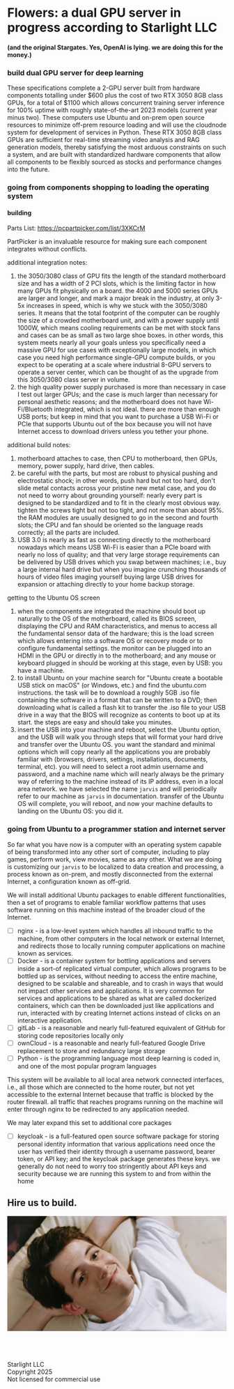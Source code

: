 # Flowers: a dual GPU server in progress according to Starlight LLC
#### (and the original Stargates. Yes, OpenAI is lying. we are doing this for the money.)

### build dual GPU server for deep learning

These specifications complete a 2-GPU server built from hardware components totalling under $600 plus the cost of two 
RTX 3050 8GB class GPUs, for a total of $1100 which allows concurrent training server inference for 100% uptime with 
roughly state-of-the-art 2023 models (current year minus two). These computers use Ubuntu and on-prem open source
resources to minimize off-prem resource loading and will use the cloudnode system for development of services in Python.
These RTX 3050 8GB class GPUs are sufficient for real-time streaming video analysis and RAG generation models, thereby
satisfying the most arduous constraints on such a system, and are built with standardized hardware components that allow
all components to be flexibly sourced as stocks and performance changes into the future. 

### going from components shopping to loading the operating system

#### building
Parts List: https://pcpartpicker.com/list/3XKCrM

PartPicker is an invaluable resource for making sure each component integrates without conflicts.

additional integration notes: 
1. the 3050/3080 class of GPU fits the length of the standard motherboard size and has a width of 2 PCI slots, which is
the limiting factor in how many GPUs fit physically on a board. the 4000 and 5000 series GPUs are larger and longer, and
mark a major break in the industry, at only 3-5x increases in speed, which is why we stuck with the 3050/3080 series. It
means that the total footprint of the computer can be roughly the size of a crowded motherboard unit, and with a power 
supply until 1000W, which means cooling requirements can be met with stock fans and cases can be as small as two large
shoe boxes. in other words, this system meets nearly all your goals unless you specifically need a massive GPU for use
cases with exceptionally large models, in which case you need high performance single-GPU compute builds, or you expect
to be operating at a scale where industrial 8-GPU servers to operate a server center, which can be thought of as the
upgrade from this 3050/3080 class server in volume.
2. the high quality power supply purchased is more than necessary in case I test out larger GPUs; and the case is much
larger than necessary for personal aesthetic reasons; and the motherboard does not have Wi-Fi/Bluetooth integrated, 
which is not ideal. there are more than enough USB ports; but keep in mind that you want to purchase a USB Wi-Fi or PCIe
that supports Ubuntu out of the box because you will not have Internet access to download drivers unless you tether your
phone.

additional build notes: 
1. motherboard attaches to case, then CPU to motherboard, then GPUs, memory, power supply, hard drive, then cables.
2. be careful with the parts, but most are robust to physical pushing and electrostatic shock; in other words, push hard
but not too hard, don't slide metal contacts across your pristine new metal case, and you do not need to worry about
grounding yourself: nearly every part is designed to be standardized and to fit in the clearly most obvious way. tighten
the screws tight but not too tight, and not more than about 95%. the RAM modules are usually designed to go in the 
second and fourth slots; the CPU and fan should be oriented so the language reads correctly; all the parts are included.
3. USB 3.0 is nearly as fast as connecting directly to the motherboard nowadays which means USB Wi-Fi is easier than a
PCIe board with nearly no loss of quality; and that very large storage requirements can be delivered by USB drives which
you swap between machines; i.e., buy a large internal hard drive but when you imagine crunching thousands of hours of
video files imaging yourself buying large USB drives for expansion or attaching directly to your home backup storage.

getting to the Ubuntu OS screen
1. when the components are integrated the machine should boot up naturally to the OS of the motherboard, called its BIOS
screen, displaying the CPU and RAM characteristics, and menus to access all the fundamental sensor data of the hardware;
this is the load screen which allows entering into a software OS or recovery mode or to configure fundamental settings. 
the monitor can be plugged into an HDMI in the GPU or directly in to the motherboard; and any mouse or keyboard plugged
in should be working at this stage, even by USB: you have a machine.
2. to install Ubuntu on your machine search for "Ubuntu create a bootable USB stick on macOS" (or Windows, etc.) and find
the ubuntu.com instructions. the task will be to download a roughly 5GB .iso file containing the software in a format
that can be written to a DVD; then downloading what is called a flash kit to transfer the .iso file to your USB drive in 
a way that the BIOS will recognize as contents to boot up at its start. the steps are easy and should take you minutes.
3. insert the USB into your machine and reboot, select the Ubuntu option, and the USB will walk you through steps that
will format your hard drive and transfer over the Ubuntu OS. you want the standard and minimal options which will copy
nearly all the applications you are probably familiar with (browsers, drivers, settings, installations, documents,
terminal, etc). you will need to select a root admin username and password, and a machine name which will nearly always
be the primary way of referring to the machine instead of its IP address, even in a local area network. we have selected
the name `jarvis` and will periodically refer to our machine as `jarvis` in documentation. transfer of the Ubuntu OS 
will complete, you will reboot, and now your machine defaults to landing on the Ubuntu OS: you did it.

### going from Ubuntu to a programmer station and internet server

So far what you have now is a computer with an operating system capable of being transformed into any other sort of
computer, including to play games, perform work, view movies, same as any other. What we are doing is customizing our
`jarvis` to be localized to data creation and processing, a process known as on-prem, and mostly disconnected from the
external Internet, a configuration known as off-grid. 

We will install additional Ubuntu packages to enable different functionalities, then a set of programs to enable
familiar workflow patterns that uses software running on this machine instead of the broader cloud of the Internet.

- [ ] nginx - is a low-level system which handles all inbound traffic to the machine, from other computers in the local
network or external Internet, and redirects those to locally running computer applications on machine known as services.
- [ ] Docker - is a container system for bottling applications and servers inside a sort-of replicated virtual computer,
which allows programs to be bottled up as services, without needing to access the entire machine, designed to be
scalable and shareable, and to crash in ways that would not impact other services and applications. It is very common
for services and applications to be shared as what are called dockerized containers, which can then be downloaded just
like applications and run, interacted with by creating Internet actions instead of clicks on an interactive application.
- [ ] gitLab - is a reasonable and nearly full-featured equivalent of GitHub for storing code repositories locally only
- [ ] ownCloud - is a reasonable and nearly full-featured Google Drive replacement to store and redundancy large storage
- [ ] Python - is the programming language most deep learning is coded in, and one of the most popular program languages

This system will be available to all local area network connected interfaces, i.e., all those which are connected to the
home router, but not yet accessible to the external Internet because that traffic is blocked by the router firewall. all
traffic that reaches programs running on the machine will enter through nginx to be redirected to any application needed. 

We may later expand this set to additional core packages
- [ ] keycloak - is a full-featured open source software package for storing personal identity information that various
applications need once the user has verified their identity through a username password, bearer token, or API key; and
the keycloak package generates these keys. we generally do not need to worry too stringently about API keys and security
because we are running this system to and from within the home






## Hire us to build.

![ferris.bueller.png](ferris.bueller.png)

<br /><br /><br />
Starlight LLC <br />
Copyright 2025 <br />
Not licensed for commercial use <br />
